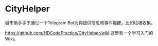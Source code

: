 # CityHelper
城市助手手于通过一个Telegram Bot为你提供信息和事件提醒，比如垃圾收集。

https://github.com/HDCodePractice/CityHelper/wiki 这里有一个学习入门的Wiki。
